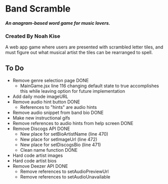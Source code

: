 # Band Scramble
#### *An anagram-based word game for music lovers.*

### Created By Noah Kise

A web app game where users are presented with scrambled letter tiles, and must figure out what musical artist the tiles can be rearranged to spell.

## To Do
* Remove genre selection page DONE
    * MainGame.jsx line 116 changing default state to true accomplishes this while leaving option for future implementation
* Add daily mode imageURL
* Remove audio hint button DONE
    * References to "hints" are audio hints
* Remove audio snippet from band bio DONE
* Make new instructional gifs
* Remove references to audio hints from help screen DONE
* Remove Discogs API DONE
    * New place for setBioArtistName (line 470)
    * New place for setImageUrl (line 472)
    * New place for setDiscogsBio (line 471)
    * Clean name function DONE
* Hard code artist images
* Hard code artist bios
* Remove Deezer API DONE
    * Remove references to setAudioPreviewUrl
    * Remove references to setAudioUnavailable